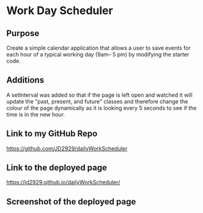 # Work Day Scheduler

## Purpose 

Create a simple calendar application that allows a user to save events for each hour of a typical working day (9am&ndash; 5 pm) by modifying the starter code. 

## Additions

A setInterval was added so that if the page is left open and watched it will update the "past, present, and future" classes and therefore change the colour of the page dynamically as it is looking every 5 seconds to see if the time is in the new hour. 

## Link to my GitHub Repo

https://github.com/JD2929/dailyWorkScheduler

## Link to the deployed page

https://jd2929.github.io/dailyWorkScheduler/

## Screenshot of the deployed page
